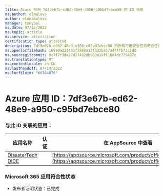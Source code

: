 ```yaml
---
title: Azure 应用 7df3e67b-ed62-48e9-a950-c95bd7ebce80 的 ID 信息
ms.author: elmalova
author: elenamalova
manager: tonybal
ms.date: 07/13/2022
ms.topic: article
ms.service: attestation
certification_type: attested
description: 7df3e67b-ed62-48e9-a950-c95bd7ebce80 的所有可用安全性和符合性信息。
ms.openlocfilehash: 169a9a3214b1f3888a13f322b857a44ffb7331dd
ms.sourcegitcommit: 0c7f7f3da27d274928b863a18ff16d4dc775487c
ms.translationtype: MT
ms.contentlocale: zh-CN
ms.lasthandoff: 07/14/2022
ms.locfileid: "66784876"
---
```

# <a name="azure-app-id-7df3e67b-ed62-48e9-a950-c95bd7ebce80"></a>Azure 应用 ID：7df3e67b-ed62-48e9-a950-c95bd7ebce80


### <a name="apps-associated-with-this-id"></a>与此 ID 关联的应用：
| **应用名称** | **认证** | **在 AppSource 中查看** |
|--------------|---------------|-----------------------|
| [DisasterTech DICE](../forward/WA200001909.md) |  | [https://appsource.microsoft.com/product/office/WA200001909](https://appsource.microsoft.com/product/office/WA200001909) |

### <a name="microsoft-365-app-compliance-status"></a>Microsoft 365 应用符合性状态
- 发布者证明状态：已完成
